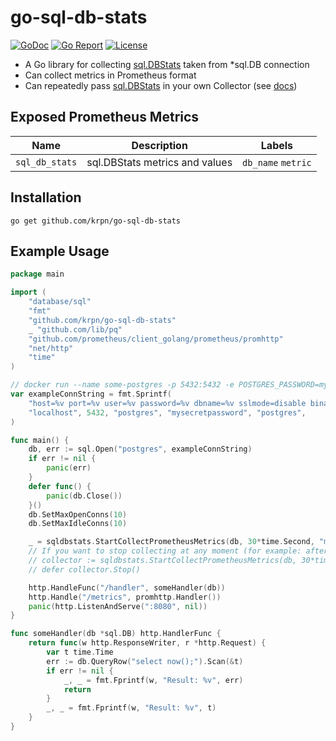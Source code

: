 # go-sql-db-stats


[![GoDoc](https://godoc.org/github.com/krpn/go-sql-db-stats?status.svg)](http://godoc.org/github.com/krpn/go-sql-db-stats)
[![Go Report](https://goreportcard.com/badge/github.com/krpn/go-sql-db-stats)](https://goreportcard.com/report/github.com/krpn/go-sql-db-stats)
[![License](https://img.shields.io/github/license/krpn/go-sql-db-stats.svg)](https://github.com/krpn/go-sql-db-stats/blob/master/LICENSE)

* A Go library for collecting [sql.DBStats](https://golang.org/pkg/database/sql/#DBStats) taken from *sql.DB connection
* Can collect metrics in Prometheus format
* Can repeatedly pass [sql.DBStats](https://golang.org/pkg/database/sql/#DBStats) in your own Collector (see [docs](http://godoc.org/github.com/krpn/go-sql-db-stats))

## Exposed Prometheus Metrics

| Name           | Description                    | Labels             |
|----------------|--------------------------------|--------------------|
| `sql_db_stats` | sql.DBStats metrics and values | `db_name` `metric` |


## Installation

```
go get github.com/krpn/go-sql-db-stats
```

## Example Usage

```go
package main

import (
	"database/sql"
	"fmt"
	"github.com/krpn/go-sql-db-stats"
	_ "github.com/lib/pq"
	"github.com/prometheus/client_golang/prometheus/promhttp"
	"net/http"
	"time"
)

// docker run --name some-postgres -p 5432:5432 -e POSTGRES_PASSWORD=mysecretpassword -d postgres:11.2
var exampleConnString = fmt.Sprintf(
	"host=%v port=%v user=%v password=%v dbname=%v sslmode=disable binary_parameters=yes",
	"localhost", 5432, "postgres", "mysecretpassword", "postgres",
)

func main() {
	db, err := sql.Open("postgres", exampleConnString)
	if err != nil {
		panic(err)
	}
	defer func() {
		panic(db.Close())
	}()
	db.SetMaxOpenConns(10)
	db.SetMaxIdleConns(10)

	_ = sqldbstats.StartCollectPrometheusMetrics(db, 30*time.Second, "main_db")
	// If you want to stop collecting at any moment (for example: after close db), you may use this code:
	// collector := sqldbstats.StartCollectPrometheusMetrics(db, 30*time.Second, "main_db")
	// defer collector.Stop()

	http.HandleFunc("/handler", someHandler(db))
	http.Handle("/metrics", promhttp.Handler())
	panic(http.ListenAndServe(":8080", nil))
}

func someHandler(db *sql.DB) http.HandlerFunc {
	return func(w http.ResponseWriter, r *http.Request) {
		var t time.Time
		err := db.QueryRow("select now();").Scan(&t)
		if err != nil {
			_, _ = fmt.Fprintf(w, "Result: %v", err)
			return
		}
		_, _ = fmt.Fprintf(w, "Result: %v", t)
	}
}

```